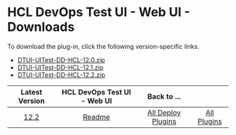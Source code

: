 # HCL DevOps Test UI - Web UI - Downloads

To download the plug-in, click the following version-specific links.
- [DTUI-UITest-DD-HCL-12.0.zip](https://raw.githubusercontent.com/UrbanCode/IBM-UCD-PLUGINS/main/files/HCLDevOpsTestUIWebUI/DTUI-UITest-DD-HCL-12.0.zip)
- [DTUI-UITest-DD-HCL-12.1.zip](https://raw.githubusercontent.com/UrbanCode/IBM-UCD-PLUGINS/main/files/HCLDevOpsTestUIWebUI/DTUI-UITest-DD-HCL-12.1.zip)
- [DTUI-UITest-DD-HCL-12.2.zip](https://raw.githubusercontent.com/UrbanCode/IBM-UCD-PLUGINS/main/files/HCLDevOpsTestUIWebUI/DTUI-UITest-DD-HCL-12.2.zip)

|Latest Version|HCL DevOps Test UI - Web UI |Back to ...||
| :---: | :---: | :---: | :---: |
|[12.2](https://raw.githubusercontent.com/UrbanCode/IBM-UCD-PLUGINS/main/files/HCLDevOpsTestUIWebUI/DTUI-UITest-DD-HCL-12.2.zip)|[Readme](README.md)|[All Deploy Plugins](../README.md)|[All Plugins](../../index.md)|
